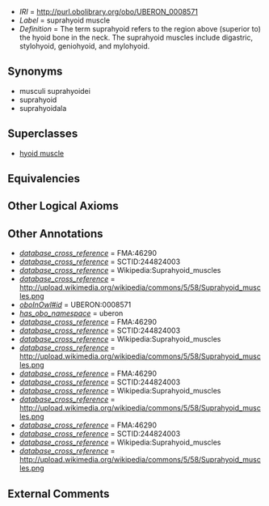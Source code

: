  * *IRI* = http://purl.obolibrary.org/obo/UBERON_0008571
 * *Label* = suprahyoid muscle
 * *Definition* = The term suprahyoid refers to the region above (superior to) the hyoid bone in the neck. The suprahyoid muscles include digastric, stylohyoid, geniohyoid, and mylohyoid.

## Synonyms

 * musculi suprahyoidei
 * suprahyoid
 * suprahyoidala

## Superclasses

 * [hyoid muscle](../../UBERON/93/UBERON_0005493.md)

## Equivalencies


## Other Logical Axioms


## Other Annotations

 * *[database_cross_reference](../../ef/oboInOwl#hasDbXref.md)* = FMA:46290
 * *[database_cross_reference](../../ef/oboInOwl#hasDbXref.md)* = SCTID:244824003
 * *[database_cross_reference](../../ef/oboInOwl#hasDbXref.md)* = Wikipedia:Suprahyoid_muscles
 * *[database_cross_reference](../../ef/oboInOwl#hasDbXref.md)* = http://upload.wikimedia.org/wikipedia/commons/5/58/Suprahyoid_muscles.png
 * *[oboInOwl#id](../../id/oboInOwl#id.md)* = UBERON:0008571
 * *[has_obo_namespace](../../ce/oboInOwl#hasOBONamespace.md)* = uberon
 * *[database_cross_reference](../../ef/oboInOwl#hasDbXref.md)* = FMA:46290
 * *[database_cross_reference](../../ef/oboInOwl#hasDbXref.md)* = SCTID:244824003
 * *[database_cross_reference](../../ef/oboInOwl#hasDbXref.md)* = Wikipedia:Suprahyoid_muscles
 * *[database_cross_reference](../../ef/oboInOwl#hasDbXref.md)* = http://upload.wikimedia.org/wikipedia/commons/5/58/Suprahyoid_muscles.png
 * *[database_cross_reference](../../ef/oboInOwl#hasDbXref.md)* = FMA:46290
 * *[database_cross_reference](../../ef/oboInOwl#hasDbXref.md)* = SCTID:244824003
 * *[database_cross_reference](../../ef/oboInOwl#hasDbXref.md)* = Wikipedia:Suprahyoid_muscles
 * *[database_cross_reference](../../ef/oboInOwl#hasDbXref.md)* = http://upload.wikimedia.org/wikipedia/commons/5/58/Suprahyoid_muscles.png
 * *[database_cross_reference](../../ef/oboInOwl#hasDbXref.md)* = FMA:46290
 * *[database_cross_reference](../../ef/oboInOwl#hasDbXref.md)* = SCTID:244824003
 * *[database_cross_reference](../../ef/oboInOwl#hasDbXref.md)* = Wikipedia:Suprahyoid_muscles
 * *[database_cross_reference](../../ef/oboInOwl#hasDbXref.md)* = http://upload.wikimedia.org/wikipedia/commons/5/58/Suprahyoid_muscles.png

## External Comments


